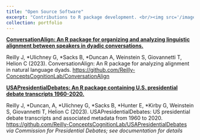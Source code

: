 ```yaml
---
title: "Open Source Software"
excerpt: "Contributions to R package development. <br/><img src='/images/background-2.png'>"
collection: portfolio
---
```


**[ConversationAlign: An R package for organizing and analyzing linguistic alignment between speakers in dyadic conversations.](https://github.com/Reilly-ConceptsCognitionLab/ConversationAlign)**

Reilly J, *Ulichney G, *Sacks B, *Duncan A, Weinstein S, Giovannetti T, Helion C (2023). ConversationAlign: An R package for analyzing alignment in natural language dyads. https://github.com/Reilly-ConceptsCognitionLab/ConversationAlign

**[USAPresidentialDebates: An R package containing U.S. presidential debate transcripts 1960-2020.](https://github.com/Reilly-ConceptsCognitionLab/USAPresidentialDebates)**

Reilly J, *Duncan, A, *Ulichney G, *Sacks B, *Hunter E, *Kirby G, Weinstein S, Giovannetti T, Helion C (2023). USAPresidentialDebates: US presidential debate transcripts and associated metadata from 1960 to 2020. https://github.com/Reilly-ConceptsCognitionLab/USAPresidentialDebates 
*via Commission for Presidential Debates; see documentation for details*

